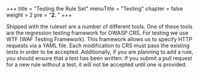 +++
title = "Testing the Rule Set"
menuTitle = "Testing"
chapter = false
weight = 2
pre = "<b>2. </b>"
+++

Shipped with the ruleset are a number of different tools. One of these
tools are the regression testing framework for OWASP CRS. For testing we
use WTF (WAF Testing Framework). This framework allows us to specify
HTTP requests via a YAML file. Each modification to CRS must pass the
existing tests in order to be accepted. Additionally, if you are
planning to add a rule, you should ensure that a test has been written.
If you submit a pull request for a new rule without a test, it will not
be accepted until one is provided.
